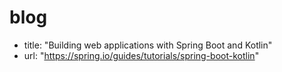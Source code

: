 # blog

- title: "Building web applications with Spring Boot and Kotlin"
- url: "https://spring.io/guides/tutorials/spring-boot-kotlin"
